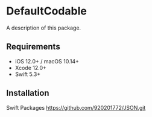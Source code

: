# DefaultCodable
A description of this package.

## Requirements
- iOS 12.0+ / macOS 10.14+
- Xcode 12.0+
- Swift 5.3+

## Installation
Swift Packages https://github.com/920201772/JSON.git
